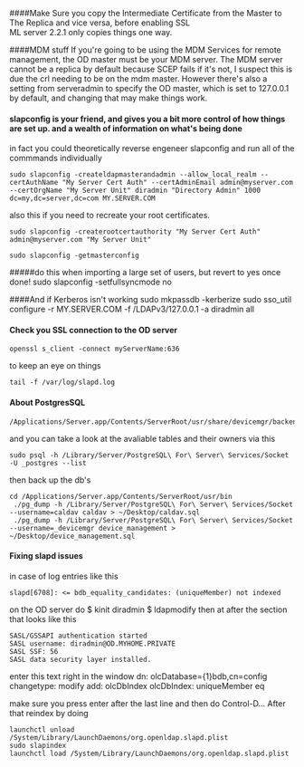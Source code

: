 ####Make Sure you copy the Intermediate Certificate from the Master to The Replica and vice versa, before enabling SSL  
ML server 2.2.1 only copies things one way.

####MDM stuff
If you're going to be using the MDM Services for remote management, the OD master must be your MDM server.  The MDM server cannot be a replica by default because SCEP fails if it's not, I suspect this is due the crl needing to be on the mdm master.  However there's also a setting from serveradmin to specify the OD master, which is set to 127.0.0.1 by default, and changing that may make things work. 


#### slapconfig is your friend, and gives you a bit more control of how things are set up.  and a wealth of information on what's being done
in fact you could theoretically reverse engeneer slapconfig and run all of the commmands individually

	sudo slapconfig -createldapmasterandadmin --allow_local_realm --certAuthName "My Server Cert Auth" --certAdminEmail admin@myserver.com --certOrgName "My Server Unit" diradmin "Directory Admin" 1000 dc=my,dc=server,dc=com MY.SERVER.COM

also this if you need to recreate your root certificates.

	sudo slapconfig -createrootcertauthority "My Server Cert Auth" admin@myserver.com "My Server Unit"

	sudo slapconfig -getmasterconfig

#####do this when importing a large set of users, but revert to yes once done!
	sudo slapconfig -setfullsyncmode no	

####And if Kerberos isn't working
	sudo mkpassdb -kerberize
	sudo sso_util configure -r MY.SERVER.COM -f /LDAPv3/127.0.0.1 -a diradmin all	


#### Check you SSL connection to the OD server
	openssl s_client -connect myServerName:636

to keep an eye on things

	tail -f /var/log/slapd.log

#### About PostgresSQL

	/Applications/Server.app/Contents/ServerRoot/usr/share/devicemgr/backend/wipeDB.sh
and you can take a look at the avaliable tables and their owners via this

	sudo psql -h /Library/Server/PostgreSQL\ For\ Server\ Services/Socket -U _postgres --list
then back up the db's

	cd /Applications/Server.app/Contents/ServerRoot/usr/bin
	 ./pg_dump -h /Library/Server/PostgreSQL\ For\ Server\ Services/Socket --username=caldav caldav > ~/Desktop/caldav.sql
	 ./pg_dump -h /Library/Server/PostgreSQL\ For\ Server\ Services/Socket --username=_devicemgr device_management > ~/Desktop/device_management.sql

#### Fixing slapd issues

in case of log entries like this
	
	slapd[6708]: <= bdb_equality_candidates: (uniqueMember) not indexed


on the OD server do 
	$ kinit diradmin
	$ ldapmodify
then at after the section that looks like this
	
	SASL/GSSAPI authentication started
	SASL username: diradmin@OD.MYHOME.PRIVATE
	SASL SSF: 56
	SASL data security layer installed.

enter this text right in the window
	dn: olcDatabase={1}bdb,cn=config
	changetype: modify
	add: olcDbIndex
	olcDbIndex: uniqueMember eq

make sure you press enter after the last line and then 
do Control-D...  After that reindex by doing

	launchctl unload /System/Library/LaunchDaemons/org.openldap.slapd.plist
	sudo slapindex
	launchctl load /System/Library/LaunchDaemons/org.openldap.slapd.plist